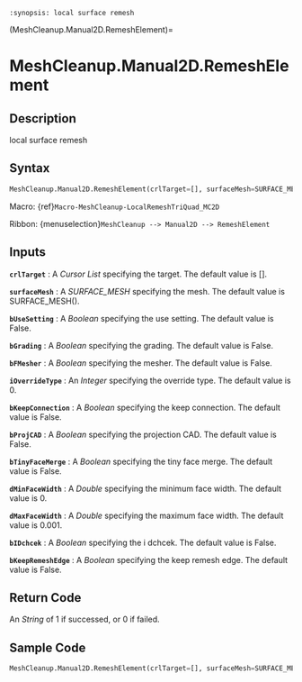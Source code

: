 ```{module} MeshCleanup.Manual2D.RemeshElement()
:synopsis: local surface remesh
```

(MeshCleanup.Manual2D.RemeshElement)=

# MeshCleanup.Manual2D.RemeshElement

## Description

local surface remesh

## Syntax

```python
MeshCleanup.Manual2D.RemeshElement(crlTarget=[], surfaceMesh=SURFACE_MESH(), bUseSetting=False, bGrading=False, bFMesher=False, iOverrideType=0, bKeepConnection=False, bProjCAD=False, bTinyFaceMerge=False, dMinFaceWidth=0, dMaxFaceWidth=0.001, bIDchcek=False, bKeepRemeshEdge=False)
```

Macro: {ref}`Macro-MeshCleanup-LocalRemeshTriQuad_MC2D`

Ribbon: {menuselection}`MeshCleanup --> Manual2D --> RemeshElement`

## Inputs

**`crlTarget`**
: A _Cursor List_ specifying the target. The default value is [].

**`surfaceMesh`**
: A _SURFACE_MESH_ specifying the mesh. The default value is SURFACE_MESH().

**`bUseSetting`**
: A _Boolean_ specifying the use setting. The default value is False.

**`bGrading`**
: A _Boolean_ specifying the grading. The default value is False.

**`bFMesher`**
: A _Boolean_ specifying the mesher. The default value is False.

**`iOverrideType`**
: An _Integer_ specifying the override type. The default value is 0.

**`bKeepConnection`**
: A _Boolean_ specifying the keep connection. The default value is False.

**`bProjCAD`**
: A _Boolean_ specifying the projection CAD. The default value is False.

**`bTinyFaceMerge`**
: A _Boolean_ specifying the tiny face merge. The default value is False.

**`dMinFaceWidth`**
: A _Double_ specifying the minimum face width. The default value is 0.

**`dMaxFaceWidth`**
: A _Double_ specifying the maximum face width. The default value is 0.001.

**`bIDchcek`**
: A _Boolean_ specifying the i dchcek. The default value is False.

**`bKeepRemeshEdge`**
: A _Boolean_ specifying the keep remesh edge. The default value is False.

## Return Code

An _String_ of 1 if successed, or 0 if failed.

## Sample Code

```python
MeshCleanup.Manual2D.RemeshElement(crlTarget=[], surfaceMesh=SURFACE_MESH(), bUseSetting=False, bGrading=False, bFMesher=False, iOverrideType=0, bKeepConnection=False, bProjCAD=False, bTinyFaceMerge=False, dMinFaceWidth=0, dMaxFaceWidth=0.001, bIDchcek=False, bKeepRemeshEdge=False)
```
